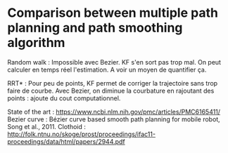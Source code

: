 # Comparison between multiple path planning and path smoothing algorithm

Random walk :
Impossible avec Bezier.
KF s'en sort pas trop mal. On peut calculer en temps réel l'estimation. A voir un moyen de quantifier ça.

RRT* :
Pour peu de points, KF permet de corriger la trajectoire sans trop faire de courbe.
Avec Bezier, on diminue la courbature en rajoutant des points : ajoute du cout computationnel.



State of the art : https://www.ncbi.nlm.nih.gov/pmc/articles/PMC6165411/
Bezier curve : Bézier curve based smooth path planning for mobile robot, Song et al., 2011.
Clothoid : http://folk.ntnu.no/skoge/prost/proceedings/ifac11-proceedings/data/html/papers/2944.pdf
